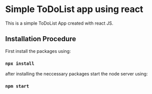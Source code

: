 # Simple ToDoList app using react

This is a simple ToDoList App created with react JS.

## Installation Procedure

First install the packages using:

### `npx install`
after installing the neccessary packages start the node server using: 

### `npm start`

